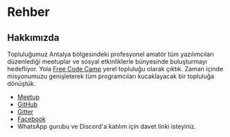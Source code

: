 # Rehber
## Hakkımızda
Topluluğumuz Antalya bölgesindeki profesyonel amatör tüm yazılımcıları düzenlediği meetuplar ve sosyal etkinliklerle bünyesinde buluşturmayı hedefliyor. Yola [Free Code Camp](https://www.freecodecamp.org/) yerel topluluğu olarak çıktık. Zaman içinde misyonumuzu genişleterek tüm programcıları kucaklayacak bir topluluğa dönüştük.

- [Meetup](https://www.meetup.com/codersAntalya/)
- [GitHub](https://github.com/codersAntalya)
- [Gitter](https://gitter.im/codersAntalya/)
- [Facebook](https://www.facebook.com/groups/free.code.camp.antalya/)
- WhatsApp gurubu ve Discord'a katılım için davet linki isteyiniz.